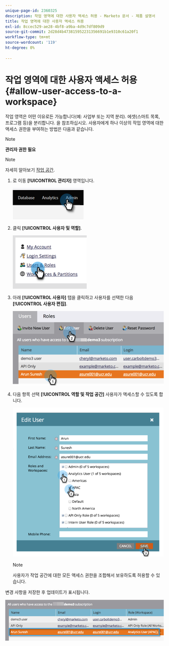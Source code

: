 ```yaml
---
unique-page-id: 2360325
description: 작업 영역에 대한 사용자 액세스 허용 - Marketo 문서 - 제품 설명서
title: 작업 영역에 대한 사용자 액세스 허용
exl-id: 8ccec529-ae28-4bf8-a9ba-4d9c7df809d9
source-git-commit: 2d28d4b473815952231356691b1e9310c61a20f1
workflow-type: tm+mt
source-wordcount: '119'
ht-degree: 0%

---
```


# 작업 영역에 대한 사용자 액세스 허용 {#allow-user-access-to-a-workspace}

작업 영역은 어떤 이유로든 가능합니다(예: 사업부 또는 지역 분리). 에셋(스마트 목록, 프로그램 등)을 분리합니다. 을 참조하십시오. 사용자에게 하나 이상의 작업 영역에 대한 액세스 권한을 부여하는 방법은 다음과 같습니다.

>[!NOTE]
>
>**관리자 권한 필요**

>[!NOTE]
>
>자세히 알아보기 [작업 공간](/help/marketo/product-docs/administration/workspaces-and-person-partitions/understanding-workspaces-and-person-partitions.md).

1. 로 이동 **[!UICONTROL 관리자]** 영역입니다.

   ![](assets/allow-user-access-to-a-workspace-1.png)

1. 클릭 **[!UICONTROL 사용자 및 역할]**.

   ![](assets/allow-user-access-to-a-workspace-2.png)

1. 아래 **[!UICONTROL 사용자]** 탭을 클릭하고 사용자를 선택한 다음 **[!UICONTROL 사용자 편집]**.

   ![](assets/allow-user-access-to-a-workspace-3.png)

1. 다음 항목 선택 **[!UICONTROL 역할 및 작업 공간]** 사용자가 액세스할 수 있도록 합니다.

   ![](assets/allow-user-access-to-a-workspace-4.png)

   >[!NOTE]
   >
   >사용자가 작업 공간에 대한 모든 액세스 권한을 조합해서 보유하도록 허용할 수 있습니다.

변경 사항을 저장한 후 업데이트가 표시됩니다.

![](assets/allow-user-access-to-a-workspace-5.png)

